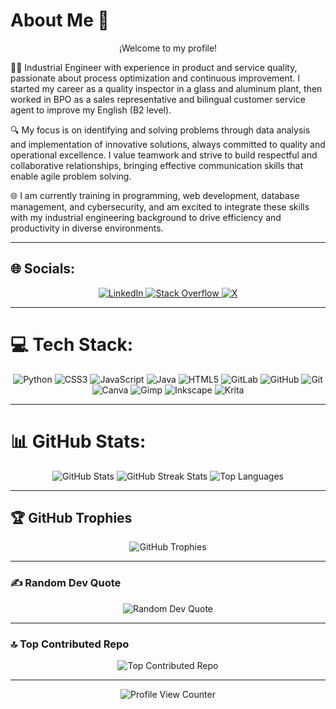 # About Me 🙌

<p align="center">
  ¡Welcome to my profile!
</p>

👨‍💻 Industrial Engineer with experience in product and service quality, passionate about process optimization and continuous improvement. I started my career as a quality inspector in a glass and aluminum plant, then worked in BPO as a sales representative and bilingual customer service agent to improve my English (B2 level).

🔍 My focus is on identifying and solving problems through data analysis and implementation of innovative solutions, always committed to quality and operational excellence. I value teamwork and strive to build respectful and collaborative relationships, bringing effective communication skills that enable agile problem solving.

🌐 I am currently training in programming, web development, database management, and cybersecurity, and am excited to integrate these skills with my industrial engineering background to drive efficiency and productivity in diverse environments.

---

## 🌐 Socials:
<p align="center">
  <a href="https://linkedin.com/in/infmauro" target="_blank">
    <img src="https://img.shields.io/badge/LinkedIn-%230077B5.svg?logo=linkedin&logoColor=white" alt="LinkedIn"/>
  </a>
  <a href="https://stackoverflow.com/users/28065944/mauro-infante" target="_blank">
    <img src="https://img.shields.io/badge/-Stackoverflow-FE7A16?logo=stack-overflow&logoColor=white" alt="Stack Overflow"/>
  </a>
  <a href="https://x.com/@MauFel2" target="_blank">
    <img src="https://img.shields.io/badge/X-black.svg?logo=X&logoColor=white" alt="X"/>
  </a>
</p>

---

# 💻 Tech Stack:
<p align="center">
  <img src="https://img.shields.io/badge/python-3670A0?style=flat-square&logo=python&logoColor=ffdd54" alt="Python"/>
  <img src="https://img.shields.io/badge/css3-%231572B6.svg?style=flat-square&logo=css3&logoColor=white" alt="CSS3"/>
  <img src="https://img.shields.io/badge/javascript-%23323330.svg?style=flat-square&logo=javascript&logoColor=%23F7DF1E" alt="JavaScript"/>
  <img src="https://img.shields.io/badge/java-%23ED8B00.svg?style=flat-square&logo=openjdk&logoColor=white" alt="Java"/>
  <img src="https://img.shields.io/badge/html5-%23E34F26.svg?style=flat-square&logo=html5&logoColor=white" alt="HTML5"/>
  <img src="https://img.shields.io/badge/gitlab-%23181717.svg?style=flat-square&logo=gitlab&logoColor=white" alt="GitLab"/>
  <img src="https://img.shields.io/badge/github-%23121011.svg?style=flat-square&logo=github&logoColor=white" alt="GitHub"/>
  <img src="https://img.shields.io/badge/git-%23F05033.svg?style=flat-square&logo=git&logoColor=white" alt="Git"/>
  <img src="https://img.shields.io/badge/Canva-%2300C4CC.svg?style=flat-square&logo=Canva&logoColor=white" alt="Canva"/>
  <img src="https://img.shields.io/badge/Gimp-657D8B?style=flat-square&logo=gimp&logoColor=FFFFFF" alt="Gimp"/>
  <img src="https://img.shields.io/badge/Inkscape-e0e0e0?style=flat-square&logo=inkscape&logoColor=080A13" alt="Inkscape"/>
  <img src="https://img.shields.io/badge/Krita-203759?style=flat-square&logo=krita&logoColor=EEF37B" alt="Krita"/>
</p>

---

# 📊 GitHub Stats:
<p align="center">
  <img src="https://github-readme-stats.vercel.app/api?username=Maurux01&theme=aura&hide_border=false&include_all_commits=true&count_private=true" alt="GitHub Stats"/>
  <img src="https://github-readme-streak-stats.herokuapp.com/?user=Maurux01&theme=aura&hide_border=false" alt="GitHub Streak Stats"/>
  <img src="https://github-readme-stats.vercel.app/api/top-langs/?username=Maurux01&theme=aura&hide_border=false&include_all_commits=true&count_private=true&layout=compact" alt="Top Languages"/>
</p>

---

## 🏆 GitHub Trophies
<p align="center">
  <img src="https://github-profile-trophy.vercel.app/?username=Maurux01&theme=holi&no-frame=true&no-bg=false&margin-w=4" alt="GitHub Trophies"/>
</p>

---

### ✍️ Random Dev Quote
<p align="center">
  <img src="https://quotes-github-readme.vercel.app/api?type=vertical&theme=tokyonight" alt="Random Dev Quote"/>
</p>

---

### 🔝 Top Contributed Repo
<p align="center">
  <img src="https://github-contributor-stats.vercel.app/api?username=Maurux01&limit=5&theme=blue_navy&combine_all_yearly_contributions=true" alt="Top Contributed Repo"/>
</p>

---

<p align="center">
  <img src="https://visitcount.itsvg.in/api?id=Maurux01&icon=1&color=8" alt="Profile View Counter"/>
</p>

<!-- Proudly created with GPRM ( https://gprm.itsvg.in ) -->
